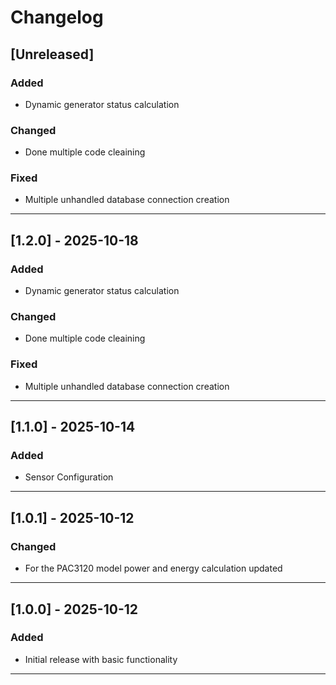 # Changelog


## [Unreleased]

### Added
- Dynamic generator status calculation

### Changed
- Done multiple code cleaining

### Fixed
- Multiple unhandled database connection creation

---
## [1.2.0] - 2025-10-18
### Added
- Dynamic generator status calculation

### Changed
- Done multiple code cleaining

### Fixed
- Multiple unhandled database connection creation
---
## [1.1.0] - 2025-10-14
### Added
- Sensor Configuration
---
## [1.0.1] - 2025-10-12
### Changed
- For the PAC3120 model power and energy calculation  updated
---
## [1.0.0] - 2025-10-12
### Added
- Initial release with basic functionality
---

